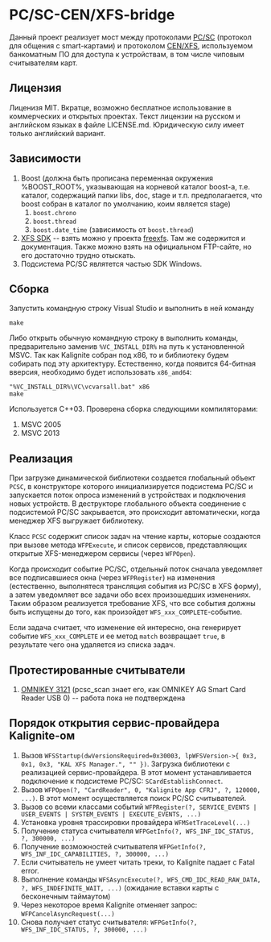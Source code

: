PC/SC-CEN/XFS-bridge
====================
Данный проект реализует мост между протоколами [PC/SC][1] (протокол для общения c smart-картами)
и протоколом [CEN/XFS][2], используемом банкоматным ПО для доступа к устройствам, в том числе
чиповым считывателям карт.

Лицензия
--------
Лиценизя MIT. Вкратце, возможно бесплатное использование в коммерческих и открытых проектах. Текст
лицензии на русском и английском языках в файле LICENSE.md. Юридическую силу имеет только английский
вариант.

Зависимости
-----------
1. Boost (должна быть прописана переменная окружения %BOOST_ROOT%, указывающая на корневой каталог
boost-а, т.е. каталог, содержащий папки libs, doc, stage и т.п. предполагается, что boost собран в
каталог по умолчанию, коим является stage)
    1. `boost.chrono`
    2. `boost.thread`
    3. `boost.date_time` (зависимость от `boost.thread`)
2. [XFS SDK][1] -- взять можно у проекта [freexfs][4]. Там же содержится и документация. Также можно
взять на официальном FTP-сайте, но его достаточно трудно отыскать.
3. Подсистема PC/SC являтется частью SDK Windows.

Сборка
------
Запустить командную строку Visual Studio и выполнить в ней команду
```
make
```
Либо открыть обычную командную строку в выполнить команды, предварительно заменив `%VC_INSTALL_DIR%`
на путь к установленной MSVC. Так как Kalignite собран под x86, то и библиотеку будем собирать под
эту архитектуру. Естественно, когда появится 64-битная вверсия, необходимо будет использовать `x86_amd64`:
```
"%VC_INSTALL_DIR%\VC\vcvarsall.bat" x86
make
```

Используется C++03. Проверена сборка следующими компиляторами:

1. MSVC 2005
2. MSVC 2013

Реализация
----------
При загрузке динамической библиотеки создается глобальный объект `PCSC`, в конструкторе которого
инициализируется подсистема PC/SC и запускается поток опроса изменений в устройствах и подключения
новых устройств. В деструкторе глобального объекта соединение с подсистемой PC/SC закрывается, это
происходит автоматически, когда менеджер XFS выгружает библиотеку.

Класс `PCSC` содержит список задач на чтение карты, которые создаются при вызове метода `WFPExecute`,
и список сервисов, представляющих открытые XFS-менеджером сервисы (через `WFPOpen`).

Когда происходит событие PC/SC, отдельный поток сначала уведомляет все подписавшиеся окна (через
`WFPRegister`) на изменения (естественно, выполнятеся трансляция события из PC/SC в XFS форму), а
затем уведомляет все задачи обо всех произошедших изменениях. Таким образом реализуется требование 
XFS, что все события должны быть испущены до того, как произойдет `WFS_xxx_COMPLETE`-событие.

Если задача считает, что изменение ей интересно, она генерирует событие `WFS_xxx_COMPLETE` и ее метод
`match` возвращает `true`, в результате чего она удаляется из списка задач.

Протестированные считыватели
----------------------------
1. [OMNIKEY 3121][5] (pcsc_scan знает его, как OMNIKEY AG Smart Card Reader USB 0) -- работа пока не подтверждена

Порядок открытия сервис-провайдера Kalignite-ом
-----------------------------------------------

1. Вызов `WFSStartup(dwVersionsRequired=0x30003, lpWFSVersion->{ 0x3, 0x1, 0x3, "KAL XFS Manager.", "" })`.
   Загрузка библиотеки с реализацией сервис-провайдера. В этот момент устанавливается подключение к
   подсистеме PC/SC: `SCardEstablishConnect`.
2. Вызов `WFPOpen(?, "CardReader", 0, "Kalignite App CFRJ", ?, 120000, ...)`. В этот момент осуществляется
   поиск PC/SC считывателей.
3. Вызов со всеми классами событий `WFPRegister(?, SERVICE_EVENTS | USER_EVENTS | SYSTEM_EVENTS | EXECUTE_EVENTS, ...)`
4. Установка уровня трассировки провайдера `WFMSetTraceLevel(...)`
5. Получение статуса считывателя `WFPGetInfo(?, WFS_INF_IDC_STATUS, ?, 300000, ...)`
6. Получение возможностей считывателя `WFPGetInfo(?, WFS_INF_IDC_CAPABILITIES, ?, 300000, ...)`
7. Если считыватель не умеет читать треки, то Kalignite падает с Fatal error.
8. Выполнение команды `WFSAsyncExecute(?, WFS_CMD_IDC_READ_RAW_DATA, ?, WFS_INDEFINITE_WAIT, ...)` (ожидание вставки карты с бесконечным таймаутом)
9. Через некоторое время Kalignite отменяет запрос: `WFPCancelAsyncRequest(...)`
10. Снова получает статус считывателя: `WFPGetInfo(?, WFS_INF_IDC_STATUS, ?, 300000, ...)`

[1]: http://www.pcscworkgroup.com/
[2]: http://www.cen.eu/work/areas/ict/ebusiness/pages/ws-xfs.aspx
[3]: https://code.google.com/p/freexfs/downloads/detail?name=XFS%20SDK3.0.rar&can=2&q=
[4]: https://code.google.com/p/freexfs/
[5]: http://www.hidglobal.com/products/readers/omnikey/3121